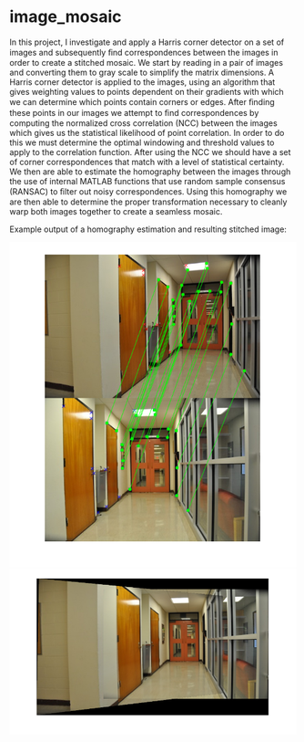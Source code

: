 # image_mosaic

In this project, I investigate and apply a Harris corner detector on a set of images and subsequently ﬁnd correspondences between the images in order to create a stitched mosaic. We start by reading in a pair of images and converting them to gray scale to simplify the matrix dimensions. A Harris corner detector is applied to the images, using an algorithm that gives weighting values to points dependent on their gradients with which we can determine which points contain corners or edges. After ﬁnding these points in our images we attempt to ﬁnd correspondences by computing the normalized cross correlation (NCC) between the images which gives us the statistical likelihood of point correlation. In order to do this we must determine the optimal windowing and threshold values to apply to the correlation function. After using the NCC we should have a set of corner correspondences that match with a level of statistical certainty. We then are able to estimate the homography between the images through the use of internal MATLAB functions that use random sample consensus (RANSAC) to ﬁlter out noisy correspondences. Using this homography we are then able to determine the proper transformation necessary to cleanly warp both images together to create a seamless mosaic.

Example output of a homography estimation and resulting stitched image:

![result1](hallway_inliers.png?raw=false "inliers")
![result2](hallway_stitched.png?raw=false "stitched")
